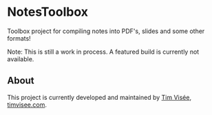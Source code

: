 # NotesToolbox
Toolbox project for compiling notes into PDF's, slides and some other formats!

Note: This is still a work in process. A featured build is currently not available.

## About
This project is currently developed and maintained by [Tim Visée](https://github.com/timvisee/), [timvisee.com](https://timvisee.com/).
